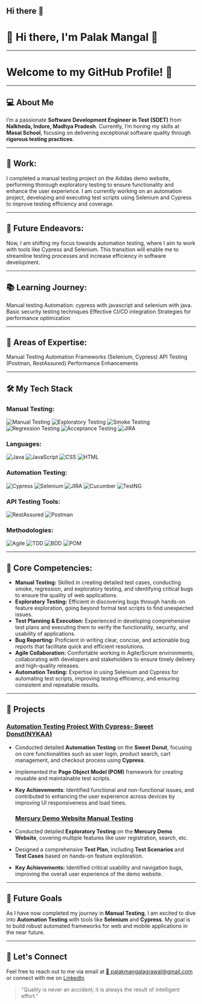 ## Hi there 👋
# 👋 Hi there, I'm Palak Mangal 🌟
---

# Welcome to my GitHub Profile! 🚀

---

## 💻 About Me

I’m a passionate **Software Development Engineer in Test (SDET)** from **Nalkheda, Indore, Madhya Pradesh**. Currently, I’m honing my skills at **Masai School**, focusing on delivering exceptional software quality through **rigorous testing practices**.

---

## 🔧 Work:
I completed a manual testing project on the Adidas demo website, performing thorough exploratory testing to ensure functionality and enhance the user experience. I am currently working on an automation project, developing and executing test scripts using Selenium and Cypress to improve testing efficiency and coverage.

---

## 🚀 Future Endeavors:
Now, I am shifting my focus towards automation testing, where I aim to work with tools like Cypress and Selenium. This transition will enable me to streamline testing processes and increase efficiency in software development.

---

## 📚 Learning Journey:
Manual testing
Automation: cypress with javascript and selenium with java.
Basic security testing techniques
Effective CI/CD integration
Strategies for performance optimization

---

## 💬 Areas of Expertise:
Manual Testing
Automation Frameworks (Selenium, Cypress)
API Testing (Postman, RestAssured)
Performance Enhancements


---



## 🛠️ My Tech Stack

### Manual Testing:
![Manual Testing](https://img.shields.io/badge/Manual_Testing-FFA500?style=flat)
![Exploratory Testing](https://img.shields.io/badge/Exploratory_Testing-8E44AD?style=flat)
![Smoke Testing](https://img.shields.io/badge/Smoke_Testing-FF9900?style=flat)
![Regression Testing](https://img.shields.io/badge/Regression_Testing-3E8E41?style=flat)
![Acceptance Testing](https://img.shields.io/badge/Acceptance_Testing-2ECC71?style=flat)
![JIRA](https://img.shields.io/badge/JIRA-0052CC?style=flat&logo=jira&logoColor=white)


### Languages:
![Java](https://img.shields.io/badge/Java-007396?style=flat&logo=java&logoColor=white) 
![JavaScript](https://img.shields.io/badge/JavaScript-FFE600?style=flat&logo=javascript&logoColor=black)
![CSS](https://img.shields.io/badge/CSS-1572B6?style=flat&logo=css3&logoColor=white)
![HTML](https://img.shields.io/badge/HTML-E34F26?style=flat&logo=html5&logoColor=white)


### Automation Testing:
![Cypress](https://img.shields.io/badge/Cypress-061A35?style=flat&logo=cypress&logoColor=white)
![Selenium](https://img.shields.io/badge/Selenium-FFF200?style=flat&logo=selenium&logoColor=black)
![JIRA](https://img.shields.io/badge/JIRA-0052CC?style=flat&logo=jira&logoColor=white)
![Cucumber](https://img.shields.io/badge/Cucumber-6DB33F?style=flat&logo=cucumber&logoColor=white)
![TestNG](https://img.shields.io/badge/TestNG-DC3C24?style=flat&logo=testng&logoColor=white)


### API Testing Tools:
![RestAssured](https://img.shields.io/badge/RestAssured-2C6B1F?style=flat&logo=rest-assured&logoColor=white)
![Postman](https://img.shields.io/badge/Postman-FF6C37?style=flat&logo=postman&logoColor=white)


### Methodologies:
![Agile](https://img.shields.io/badge/Agile-3EAA5C?style=flat)
![TDD](https://img.shields.io/badge/TDD-FFB300?style=flat)
![BDD](https://img.shields.io/badge/BDD-5C6BC0?style=flat)
![POM](https://img.shields.io/badge/POM-FF6347?style=flat)



---



## 🌟 Core Competencies:

- **Manual Testing:** Skilled in creating detailed test cases, conducting smoke, regression, and exploratory testing, and identifying critical bugs to ensure the quality of web applications.
- **Exploratory Testing:** Efficient in discovering bugs through hands-on feature exploration, going beyond formal test scripts to find unexpected issues.
- **Test Planning & Execution:** Experienced in developing comprehensive test plans and executing them to verify the functionality, security, and usability of applications.
- **Bug Reporting:** Proficient in writing clear, concise, and actionable bug reports that facilitate quick and efficient resolutions.
- **Agile Collaboration:** Comfortable working in Agile/Scrum environments, collaborating with developers and stakeholders to ensure timely delivery and high-quality releases.
- **Automation Testing:** Expertise in using Selenium and Cypress for automating test scripts, improving testing efficiency, and ensuring consistent and repeatable results.

---

## 🚀 Projects

### **[Automation Testing Project With Cypress- Sweet Donut(NYKAA)](https://github.com/Palak345/Sweet-Donut-Website-Tested-with-Cypress)**
- Conducted detailed **Automation Testing** on the **Sweet Donut**, focusing on core functionalities such as user login, product search, cart management, and checkout process using 
**Cypress**.
- Implemented the **Page Object Model (POM)** framework for creating reusable and maintainable test scripts.
- **Key Achievements**: Identified functional and non-functional issues, and contributed to enhancing the user experience across devices by improving UI 
  responsiveness and load times.



  ### **[Mercury Demo Website Manual Testing](https://github.com/Palak345/MercuryDemo)**
- Conducted detailed **Exploratory Testing** on the **Mercury Demo Website**, covering multiple features like user registration, search, etc.
- Designed a comprehensive **Test Plan**, including **Test Scenarios** and **Test Cases** based on hands-on feature exploration.
- **Key Achievements:** Identified critical usability and navigation bugs, improving the overall user experience of the demo website.

  
---


## 🔮 Future Goals

As I have now completed my journey in **Manual Testing**, I am excited to dive into **Automation Testing** with tools like **Selenium** and **Cypress**. My goal is to build robust automated frameworks for web and mobile applications in the near future.


---

## 🤝 Let's Connect

Feel free to reach out to me via email at [📧 palakmangalagrawal@gmail.com](mailto:palakmangalagrawal@gmail.com) or connect with me on [LinkedIn](https://www.linkedin.com/in/palak-mangal-b839ba33a)


> "Quality is never an accident; it is always the result of intelligent effort."

